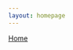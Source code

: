 ```yaml
---
layout: homepage
---
```



[Home](https://coreybjackson.com)


<head>
    <style>
        /* Define the grid container */
        .image-grid {
            display: grid;
            grid-template-columns: repeat(3, 1fr); /* Three columns with equal width */
            grid-gap: 10px; /* Add some spacing between grid items */
        }

        /* Style for grid items (images) */
        .grid-item {
            width: 100%; /* Make each item take up the full width of its grid cell */
            height: auto; /* Maintain the aspect ratio of the images */
        }
    </style>
</head>


# Former Students 

<body>
    <div class="image-grid">
        <!-- Grid Item 1 -->
        <div class="grid-item">
            <img src="https://raw.githubusercontent.com/cjacks04/cjacks04.github.io/main/assets/img/students/ellie-jeong.jpg" alt="Image 1" width="200" height="200">
        </div>
        <!-- Grid Item 2 -->
        <div class="grid-item">
            <img src="https://raw.githubusercontent.com/cjacks04/cjacks04.github.io/main/assets/img/students/tallal-ahmad.jpg" alt="Image 2" width="200" height="200">
        </div>
        <!-- Grid Item 3 -->
        <div class="grid-item">
            <img src="image3.jpg" alt="Image 3">
        </div>
    </div>




# Former Students 




